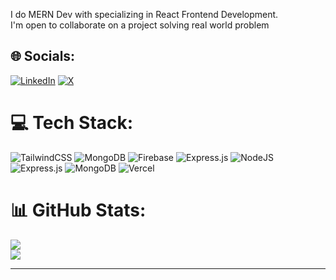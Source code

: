 I do MERN Dev with specializing in React Frontend Development.
<br>I'm open to collaborate on a project solving real world problem


## 🌐 Socials:
[![LinkedIn](https://img.shields.io/badge/LinkedIn-%230077B5.svg?logo=linkedin&logoColor=white)](https://linkedin.com/in/aykansal) [![X](https://img.shields.io/badge/X-black.svg?logo=X&logoColor=white)](https://x.com/aykansal) 
<!-- [![Medium](https://img.shields.io/badge/Medium-12100E?logo=medium&logoColor=white)](https://medium.com/@aykansal) -->

# 💻 Tech Stack:
![TailwindCSS](https://img.shields.io/badge/tailwindcss-%2338B2AC.svg?style=for-the-badge&logo=tailwind-css&logoColor=white) ![MongoDB](https://img.shields.io/badge/MongoDB-%234ea94b.svg?style=for-the-badge&logo=mongodb&logoColor=white) ![Firebase](https://img.shields.io/badge/firebase-a08021?style=for-the-badge&logo=firebase&logoColor=ffcd34) ![Express.js](https://img.shields.io/badge/express.js-%23404d59.svg?style=for-the-badge&logo=express&logoColor=%2361DAFB) ![NodeJS](https://img.shields.io/badge/node.js-6DA55F?style=for-the-badge&logo=node.js&logoColor=white) ![Express.js](https://img.shields.io/badge/express.js-%23404d59.svg?style=for-the-badge&logo=express&logoColor=%2361DAFB) ![MongoDB](https://img.shields.io/badge/MongoDB-%234ea94b.svg?style=for-the-badge&logo=mongodb&logoColor=white) ![Vercel](https://img.shields.io/badge/vercel-%23000000.svg?style=for-the-badge&logo=vercel&logoColor=white)
# 📊 GitHub Stats:
<!--![](https://github-readme-stats.vercel.app/api?username=ayush031&theme=tokyonight&hide_border=false&include_all_commits=true&count_private=true)<br/>-->
![](https://github-readme-streak-stats.herokuapp.com/?user=ayush031&theme=tokyonight&hide_border=false) <br>
![](https://github-readme-stats.vercel.app/api/top-langs/?username=ayush031&theme=tokyonight&hide_border=false&include_all_commits=true&count_private=true&layout=compact)

---
<!-- [![](https://visitcount.itsvg.in/api?id=ayush031&icon=2&color=6)](https://visitcount.itsvg.in) -->

<!-- Proudly created with GPRM ( https://gprm.itsvg.in ) -->

